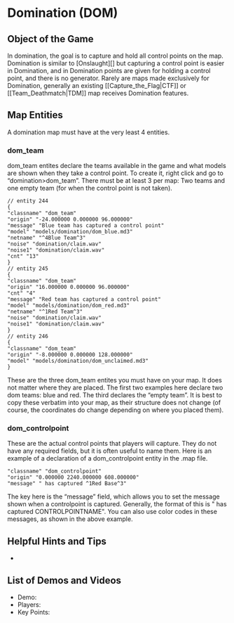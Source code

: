 Domination (DOM)
================

Object of the Game
------------------

In domination, the goal is to capture and hold all control points on the map. Domination is similar to [Onslaught][] but capturing a control point is easier in Domination, and in Domination points are given for holding a control point, and there is no generator. Rarely are maps made exclusively for Domination, generally an existing [[Capture\_the\_Flag|CTF]] or [[Team\_Deathmatch|TDM]] map receives Domination features.

Map Entities
------------

A domination map must have at the very least 4 entities.

### dom\_team

dom\_team entites declare the teams available in the game and what models are shown when they take a control point. To create it, right click and go to “domination\>dom\_team”. There must be at least 3 per map: Two teams and one empty team (for when the control point is not taken).

    // entity 244
    {
    "classname" "dom_team"
    "origin" "-24.000000 0.000000 96.000000"
    "message" "Blue team has captured a control point"
    "model" "models/domination/dom_blue.md3"
    "netname" "^4Blue Team^3"
    "noise" "domination/claim.wav"
    "noise1" "domination/claim.wav"
    "cnt" "13"
    }
    // entity 245
    {
    "classname" "dom_team"
    "origin" "16.000000 0.000000 96.000000"
    "cnt" "4"
    "message" "Red team has captured a control point"
    "model" "models/domination/dom_red.md3"
    "netname" "^1Red Team^3"
    "noise" "domination/claim.wav"
    "noise1" "domination/claim.wav"
    }
    // entity 246
    {
    "classname" "dom_team"
    "origin" "-8.000000 0.000000 128.000000"
    "model" "models/domination/dom_unclaimed.md3"
    }

These are the three dom\_team entites you must have on your map. It does not matter where they are placed. The first two examples here declare two dom teams: blue and red. The third declares the “empty team”. It is best to copy these verbatim into your map, as their structure does not change (of course, the coordinates do change depending on where you placed them).

### dom\_controlpoint

These are the actual control points that players will capture. They do not have any required fields, but it is often useful to name them. Here is an example of a declaration of a dom\_controlpoint entity in the .map file.

    "classname" "dom_controlpoint"
    "origin" "0.000000 2240.000000 608.000000"
    "message" " has captured ^1Red Base^3"

The key here is the “message” field, which allows you to set the message shown when a controlpoint is captured. Generally, the format of this is " has captured CONTROLPOINTNAME". You can also use color codes in these messages, as shown in the above example.

Helpful Hints and Tips
----------------------

-   <Insert Hints Here>

List of Demos and Videos
------------------------

-   Demo: <Insert Demo or Video Here>
-   Players: <Insert Player Names Here>
-   Key Points: <Insert key points in match here>

